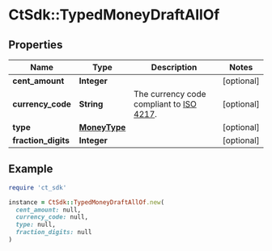 # CtSdk::TypedMoneyDraftAllOf

## Properties

| Name | Type | Description | Notes |
| ---- | ---- | ----------- | ----- |
| **cent_amount** | **Integer** |  | [optional] |
| **currency_code** | **String** | The currency code compliant to [ISO 4217](https://en.wikipedia.org/wiki/ISO_4217). | [optional] |
| **type** | [**MoneyType**](MoneyType.md) |  | [optional] |
| **fraction_digits** | **Integer** |  | [optional] |

## Example

```ruby
require 'ct_sdk'

instance = CtSdk::TypedMoneyDraftAllOf.new(
  cent_amount: null,
  currency_code: null,
  type: null,
  fraction_digits: null
)
```

